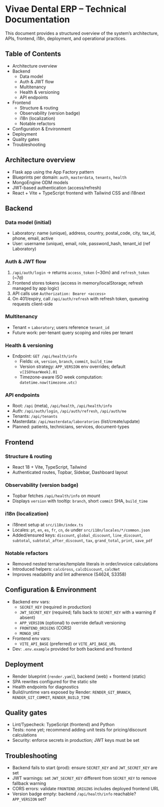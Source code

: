 # Vivae Dental ERP – Technical Documentation

This document provides a structured overview of the system’s architecture, APIs, frontend, i18n, deployment, and operational practices.

## Table of Contents
- Architecture overview
- Backend
	- Data model
	- Auth & JWT flow
	- Multitenancy
	- Health & versioning
	- API endpoints
- Frontend
	- Structure & routing
	- Observability (version badge)
	- i18n (localization)
	- Notable refactors
- Configuration & Environment
- Deployment
- Quality gates
- Troubleshooting

## Architecture overview
- Flask app using the App Factory pattern
- Blueprints per domain: `auth`, `masterdata`, `tenants`, `health`
- MongoEngine ODM models
- JWT-based authentication (access/refresh)
- React + Vite + TypeScript frontend with Tailwind CSS and i18next

## Backend

### Data model (initial)
- Laboratory: name (unique), address, country, postal_code, city, tax_id, phone, email, active
- User: username (unique), email, role, password_hash, tenant_id (ref Laboratory)

### Auth & JWT flow
1. `/api/auth/login` → returns `access_token` (~30m) and `refresh_token` (~7d)
2. Frontend stores tokens (access in memory/localStorage; refresh managed by app logic)
3. API calls use `Authorization: Bearer <access>`
4. On 401/expiry, call `/api/auth/refresh` with refresh token, queueing requests client-side

### Multitenancy
- Tenant = `Laboratory`; users reference `tenant_id`
- Future work: per-tenant query scoping and roles per tenant

### Health & versioning
- Endpoint: `GET /api/health/info`
	- Fields: `ok`, `version`, `branch`, `commit`, `build_time`
	- Version strategy: `APP_VERSION` env overrides; default `v[ISOYearWeek].01`
	- Timezone-aware ISO week computation: `datetime.now(timezone.utc)`

### API endpoints
- Root: `/api` (meta), `/api/health`, `/api/health/info`
- Auth: `/api/auth/login`, `/api/auth/refresh`, `/api/auth/me`
- Tenants: `/api/tenants`
- Masterdata: `/api/masterdata/laboratories` (list/create/update)
- Planned: patients, technicians, services, document-types

## Frontend

### Structure & routing
- React 18 + Vite, TypeScript, Tailwind
- Authenticated routes, Topbar, Sidebar, Dashboard layout

### Observability (version badge)
- Topbar fetches `/api/health/info` on mount
- Displays `version` with tooltip: `branch`, short `commit` SHA, `build_time`

### i18n (localization)
- i18next setup at `src/i18n/index.ts`
- Locales: `pt`, `en`, `es`, `fr`, `cn`, `de` under `src/i18n/locales/*/common.json`
- Added/ensured keys: `discount`, `global_discount`, `line_discount`, `subtotal`, `subtotal_after_discount`, `tax`, `grand_total`, `print`, `save_pdf`

### Notable refactors
- Removed nested ternaries/template literals in order/invoice calculations
- Introduced helpers: `calcGross`, `calcDiscount`, `calcNet`
- Improves readability and lint adherence (S4624, S3358)

## Configuration & Environment
- Backend env vars:
	- `SECRET_KEY` (required in production)
	- `JWT_SECRET_KEY` (required; falls back to `SECRET_KEY` with a warning if absent)
	- `APP_VERSION` (optional) to override default versioning
	- `FRONTEND_ORIGINS` (CORS)
	- `MONGO_URI`
- Frontend env vars:
	- `VITE_API_BASE` (preferred) or `VITE_API_BASE_URL`
- Dev: `.env.example` provided for both backend and frontend

## Deployment
- Render blueprint (`render.yaml`), backend (web) + frontend (static)
- SPA rewrites configured for the static site
- Health endpoints for diagnostics
- Build/runtime vars exposed by Render: `RENDER_GIT_BRANCH`, `RENDER_GIT_COMMIT`, `RENDER_BUILD_TIME`

## Quality gates
- Lint/Typecheck: TypeScript (frontend) and Python
- Tests: none yet; recommend adding unit tests for pricing/discount calculations
- Security: enforce secrets in production; JWT keys must be set

## Troubleshooting
- Backend fails to start (prod): ensure `SECRET_KEY` and `JWT_SECRET_KEY` are set
- JWT warnings: set `JWT_SECRET_KEY` different from `SECRET_KEY` to remove fallback warning
- CORS errors: validate `FRONTEND_ORIGINS` includes deployed frontend URL
- Version badge empty: backend `/api/health/info` reachable? `APP_VERSION` set?
